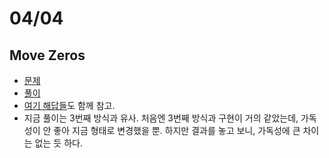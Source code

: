 # 04/04

## Move Zeros

- [문제](https://leetcode.com/explore/learn/card/array-and-string/204/conclusion/1174/)
- [풀이](https://github.com/codehumane/algorithm/commit/f2d9e559b19f2d8e92425f4a1b65a3e537c67bcd)
- [여기 해답들](https://leetcode.com/problems/move-zeroes/solution/)도 함께 참고. 
- 지금 풀이는 3번째 방식과 유사. 처음엔 3번째 방식과 구현이 거의 같았는데, 가독성이 안 좋아 지금 형태로 변경했을 뿐. 하지만 결과를 놓고 보니, 가독성에 큰 차이는 없는 듯 하다.
